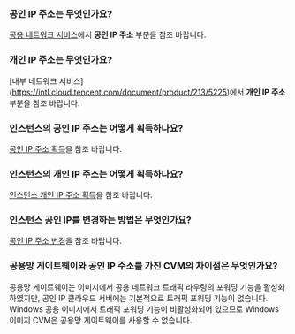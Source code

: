 ### 공인 IP 주소는 무엇인가요?

[공용 네트워크 서비스](https://intl.cloud.tencent.com/document/product/213/5224)에서 **공인 IP 주소** 부분을 참조 바랍니다.

### 개인 IP 주소는 무엇인가요?

[내부 네트워크 서비스] (https://intl.cloud.tencent.com/document/product/213/5225)에서 **개인 IP 주소** 부분을 참조 바랍니다.

### 인스턴스의 공인 IP 주소는 어떻게 획득하나요?

[공인 IP 주소 획득](https://intl.cloud.tencent.com/document/product/213/17940)을 참조 바랍니다.

### 인스턴스의 개인 IP 주소는 어떻게 획득하나요?

[인스턴스 개인 IP 주소 획득](https://intl.cloud.tencent.com/document/product/213/17941)을 참조 바랍니다.

### 인스턴스 공인 IP를 변경하는 방법은 무엇인가요?

[공인 IP 주소 변경](https://intl.cloud.tencent.com/document/product/213/16642)을 참조 바랍니다.

### 공용망 게이트웨이와 공인 IP 주소를 가진 CVM의 차이점은 무엇인가요?

공용망 게이트웨이는 이미지에서 공용 네트워크 트래픽 라우팅의 포워딩 기능을 활성화하였지만, 공인 IP 클라우드 서버에는 기본적으로 트래픽 포워딩 기능이 없습니다. Windows 공용 이미지에서 트래픽 포워딩 기능이 비활성화되어 있으므로 Windows 이미지 CVM은 공용망 게이트웨이를 사용할 수 없습니다.
